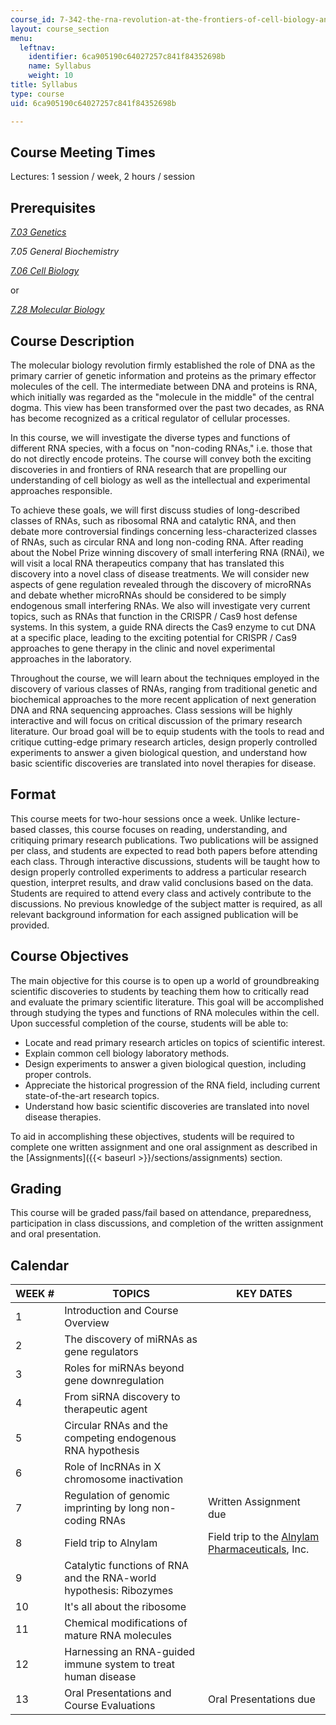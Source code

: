 ```yaml
---
course_id: 7-342-the-rna-revolution-at-the-frontiers-of-cell-biology-and-molecular-medicine-fall-2016
layout: course_section
menu:
  leftnav:
    identifier: 6ca905190c64027257c841f84352698b
    name: Syllabus
    weight: 10
title: Syllabus
type: course
uid: 6ca905190c64027257c841f84352698b

---
```


Course Meeting Times
--------------------

Lectures: 1 session / week, 2 hours / session

Prerequisites
-------------

[_7.03 Genetics_](/courses/7-03-genetics-fall-2004/)

_7.05 General Biochemistry_

[_7.06 Cell Biology_](/courses/7-06-cell-biology-spring-2007/)

or

[_7.28 Molecular Biology_](/courses/7-28-molecular-biology-spring-2005/)

Course Description
------------------

The molecular biology revolution firmly established the role of DNA as the primary carrier of genetic information and proteins as the primary effector molecules of the cell. The intermediate between DNA and proteins is RNA, which initially was regarded as the "molecule in the middle" of the central dogma. This view has been transformed over the past two decades, as RNA has become recognized as a critical regulator of cellular processes.

In this course, we will investigate the diverse types and functions of different RNA species, with a focus on "non-coding RNAs," i.e. those that do not directly encode proteins. The course will convey both the exciting discoveries in and frontiers of RNA research that are propelling our understanding of cell biology as well as the intellectual and experimental approaches responsible.

To achieve these goals, we will first discuss studies of long-described classes of RNAs, such as ribosomal RNA and catalytic RNA, and then debate more controversial findings concerning less-characterized classes of RNAs, such as circular RNA and long non-coding RNA. After reading about the Nobel Prize winning discovery of small interfering RNA (RNAi), we will visit a local RNA therapeutics company that has translated this discovery into a novel class of disease treatments. We will consider new aspects of gene regulation revealed through the discovery of microRNAs and debate whether microRNAs should be considered to be simply endogenous small interfering RNAs. We also will investigate very current topics, such as RNAs that function in the CRISPR / Cas9 host defense systems. In this system, a guide RNA directs the Cas9 enzyme to cut DNA at a specific place, leading to the exciting potential for CRISPR / Cas9 approaches to gene therapy in the clinic and novel experimental approaches in the laboratory.

Throughout the course, we will learn about the techniques employed in the discovery of various classes of RNAs, ranging from traditional genetic and biochemical approaches to the more recent application of next generation DNA and RNA sequencing approaches. Class sessions will be highly interactive and will focus on critical discussion of the primary research literature. Our broad goal will be to equip students with the tools to read and critique cutting-edge primary research articles, design properly controlled experiments to answer a given biological question, and understand how basic scientific discoveries are translated into novel therapies for disease.

Format
------

This course meets for two-hour sessions once a week. Unlike lecture-based classes, this course focuses on reading, understanding, and critiquing primary research publications. Two publications will be assigned per class, and students are expected to read both papers before attending each class. Through interactive discussions, students will be taught how to design properly controlled experiments to address a particular research question, interpret results, and draw valid conclusions based on the data. Students are required to attend every class and actively contribute to the discussions. No previous knowledge of the subject matter is required, as all relevant background information for each assigned publication will be provided.

Course Objectives
-----------------

The main objective for this course is to open up a world of groundbreaking scientific discoveries to students by teaching them how to critically read and evaluate the primary scientific literature. This goal will be accomplished through studying the types and functions of RNA molecules within the cell. Upon successful completion of the course, students will be able to:

*   Locate and read primary research articles on topics of scientific interest.
*   Explain common cell biology laboratory methods.
*   Design experiments to answer a given biological question, including proper controls.
*   Appreciate the historical progression of the RNA field, including current state-of-the-art research topics.
*   Understand how basic scientific discoveries are translated into novel disease therapies.

To aid in accomplishing these objectives, students will be required to complete one written assignment and one oral assignment as described in the [Assignments]({{< baseurl >}}/sections/assignments) section.

Grading
-------

This course will be graded pass/fail based on attendance, preparedness, participation in class discussions, and completion of the written assignment and oral presentation.

Calendar
--------

| WEEK # | TOPICS | KEY DATES |
| --- | --- | --- |
| 1 | Introduction and Course Overview | &nbsp; |
| 2 | The discovery of miRNAs as gene regulators | &nbsp; |
| 3 | Roles for miRNAs beyond gene downregulation | &nbsp; |
| 4 | From siRNA discovery to therapeutic agent | &nbsp; |
| 5 | Circular RNAs and the competing endogenous RNA hypothesis | &nbsp; |
| 6 | Role of lncRNAs in X chromosome inactivation | &nbsp; |
| 7 | Regulation of genomic imprinting by long non-coding RNAs | Written Assignment due |
| 8 | Field trip to Alnylam | Field trip to the [Alnylam Pharmaceuticals](http://www.alnylam.com/), Inc. |
| 9 | Catalytic functions of RNA and the RNA-world hypothesis: Ribozymes | &nbsp; |
| 10 | It's all about the ribosome | &nbsp; |
| 11 | Chemical modifications of mature RNA molecules | &nbsp; |
| 12 | Harnessing an RNA-guided immune system to treat human disease | &nbsp; |
| 13 | Oral Presentations and Course Evaluations | Oral Presentations due